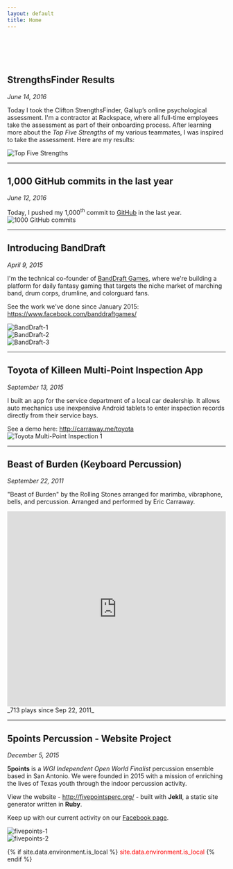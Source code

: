 ```yaml
---
layout: default
title: Home
---
```

<h1 style="visibility:hidden">Home</h1>

## StrengthsFinder Results
_June 14, 2016_

Today I took the Clifton StrengthsFinder, Gallup’s online psychological assessment.
I'm a contractor at Rackspace, where all full-time employees take the assessment as part of their
onboarding process.  After learning more about the _Top Five Strengths_ of my various teammates,
I was inspired to take the assessment. Here are my results:
<ol style="display:none">
  <li>Ideation</li>
  <li>Strategic</li>
  <li>Input</li>
  <li>Achiever</li>
  <li>Maximizer</li>
</ol>
<img src="../assets/five-strengths/five-strengths-750.png"
     style="max-width:500px"
     alt="Top Five Strengths">

<hr>

## 1,000 GitHub commits in the last year
_June 12, 2016_

Today, I pushed my 1,000<sup>th</sup> commit to
<a href="https://github.com/ericcarraway">GitHub</a> in the last year.
<img src="../assets/img/1000-commits.jpg"
     style="max-width:500px"
     alt="1000 GitHub commits">

<hr>

## Introducing BandDraft
_April 9, 2015_

I'm the technical co-founder of
<a href="http://banddraft.co/">BandDraft Games</a>,
where we're building a platform for daily fantasy gaming
that targets the niche market of marching band, drum corps, drumline, and colorguard fans.

See the work we've done since January 2015:
<a href="https://www.facebook.com/banddraftgames/">
https://www.facebook.com/banddraftgames/</a>
<div class="row">
  <div class="col-xs-4">
    <img src="../assets/banddraft/banddraft-1.jpg" alt="BandDraft-1">
  </div>
  <div class="col-xs-4">
    <img src="../assets/banddraft/banddraft-2.jpg" alt="BandDraft-2">
  </div>
  <div class="col-xs-4">
    <img src="../assets/banddraft/banddraft-3.jpg" alt="BandDraft-3">
  </div>
</div>

<hr>

## Toyota of Killeen Multi-Point Inspection App
_September 13, 2015_

I built an app for the service department of a local car dealership.
It allows auto mechanics use inexpensive Android tablets to enter inspection records
directly from their service bays.

See a demo here: <a href="http://carraway.me/toyota">http://carraway.me/toyota</a>
<img src="../assets/toyota-mpi/toyota-mpi-1.png"
     style="max-width:500px"
     alt="Toyota Multi-Point Inspection 1">

<hr>

## Beast of Burden (Keyboard Percussion)
_September 22, 2011_

"Beast of Burden" by the Rolling Stones arranged for marimba, vibraphone, bells, and percussion.
Arranged and performed by Eric Carraway.

<iframe width="100%" height="450" scrolling="no" frameborder="no"
src="https://w.soundcloud.com/player/?url=https%3A//api.soundcloud.com/tracks/23887807&amp;auto_play=false&amp;hide_related=false&amp;show_comments=true&amp;show_user=true&amp;show_reposts=false&amp;visual=true">
</iframe>
<!-- #TODO: update this dynamically via the SoundCloud API -->
_713 plays since Sep 22, 2011_

<hr>

## 5points Percussion - Website Project
_December 5, 2015_

**5points** is a _WGI Independent Open World Finalist_ percussion ensemble based in San Antonio.
We were founded in 2015 with a mission of enriching the lives of Texas youth through the
indoor percussion activity.

View the website -
<a href="http://fivepointsperc.org/">http://fivepointsperc.org/</a>
\- built with **Jekll**, a static site generator written in **Ruby**.

Keep up with our current activity on our
<a href="https://www.facebook.com/5points-1625994204338697/">
Facebook page</a>.
<div class="row">
  <div class="col-xs-6">
    <img src="../assets/fivepoints/fivepointsperc-1.jpg" alt="fivepoints-1">
  </div>
  <div class="col-xs-6">
    <img src="../assets/fivepoints/fivepointsperc-2.jpg" alt="fivepoints-2">
  </div>
</div>

{% if site.data.environment.is_local %}
<span style="color: red;">
      site.data.environment.is_local
</span>
{% endif %}
